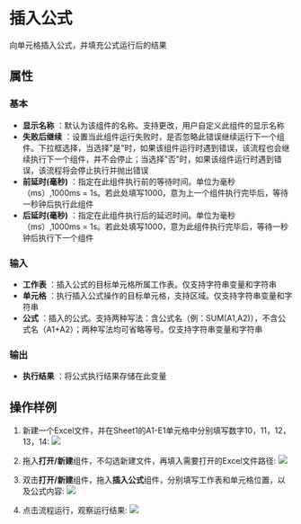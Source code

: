 # 插入公式

向单元格插入公式，并填充公式运行后的结果

## 属性

### 基本

- **显示名称** ：默认为该组件的名称。支持更改，用户自定义此组件的显示名称
- **失败后继续** ：设置当此组件运行失败时，是否忽略此错误继续运行下一个组件。下拉框选择，当选择"是"时，如果该组件运行时遇到错误，该流程也会继续执行下一个组件，并不会停止；当选择"否"时，如果该组件运行时遇到错误，该流程将会停止执行并抛出错误
- **前延时(毫秒)** ：指定在此组件执行前的等待时间。单位为毫秒（ms）,1000ms = 1s。若此处填写1000，意为上一个组件执行完毕后，等待一秒钟后执行此组件
- **后延时(毫秒)** ：指定在此组件执行后的延迟时间。单位为毫秒（ms）,1000ms = 1s。若此处填写1000，意为此组件执行完毕后，等待一秒钟后执行下一个组件


### 输入

- **工作表** ：插入公式的目标单元格所属工作表。仅支持字符串变量和字符串
- **单元格** ：执行插入公式操作的目标单元格，支持区域。仅支持字符串变量和字符串
- **公式** ：插入的公式。支持两种写法：含公式名（例：SUM(A1,A2)），不含公式名（A1+A2）；两种写法均可省略等号。仅支持字符串变量和字符串

### 输出

- **执行结果** ：将公式执行结果存储在此变量


## 操作样例
1. 新建一个Excel文件，并在Sheet1的A1-E1单元格中分别填写数字10，11，12，13，14:
![](https://docimages.blob.core.chinacloudapi.cn/images/Activities/wps55.png)

2. 拖入**打开/新建**组件，不勾选新建文件，再填入需要打开的Excel文件路径:
![](https://docimages.blob.core.chinacloudapi.cn/images/Activities/wps5.png)

3. 双击**打开/新建**组件，拖入**插入公式**组件，分别填写工作表和单元格位置，以及公式内容:
![](https://docimages.blob.core.chinacloudapi.cn/images/Activities/wps56.png)

4. 点击流程运行，观察运行结果:
![](https://docimages.blob.core.chinacloudapi.cn/images/Activities/wps57.png)
